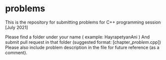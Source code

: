 # problems
This is the repository for submitting problems for C++ programming session [July 2021]


Please find a folder under your name ( example: HayrapetyanAni )
And submit pull request in that folder (suggested format: [chapter_<number>_problem_<number>.cpp]) Please also include problem description in the file for future reference (as a comment).

